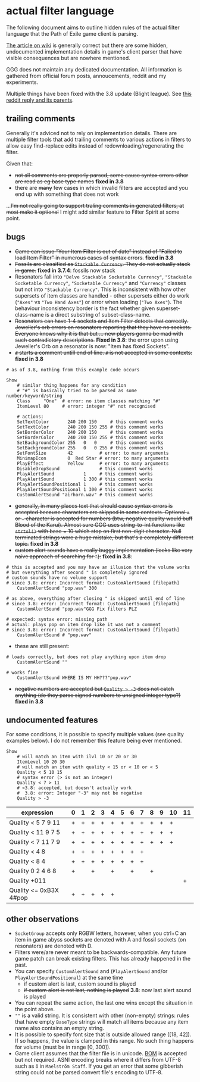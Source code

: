 # actual filter language

The following document aims to outline hidden rules of the actual filter language that the Path of Exile game client is parsing.

[The article on wiki](https://pathofexile.gamepedia.com/Item_filter) is generally correct but there are some hidden, undocumented implementation details in game's client parser that have visible consequences but are nowhere mentioned.

GGG does not maintain any dedicated documentation. All information is gathered from official forum posts, annoucements, reddit and my experiments.

Multiple things have been fixed with the 3.8 update (Blight league). See [this reddit reply and its parents](https://www.reddit.com/r/pathofexile/comments/d0isb7/lootfilter_neversinks_itemfilter_version_730/ezeood1/).

## trailing comments

Generally it's adviced not to rely on implementation details. There are multiple filter tools that add trailing comments to various actions in filters to allow easy find-replace edits instead of redownloading/regenerating the filter.

Given that:

- ~~not all comments are properly parsed, some cause syntax errors other are read as eg base type names~~ **fixed in 3.8**
- there are ~~many~~ few cases in which invalid filters are accepted and you end up with something that does not work

...~~I'm not really going to support traling comments in generated filters, at most make it optional~~ I might add similar feature to Filter Spirit at some point.

## bugs

- ~~Game can issue "Your Item Filter is out of date" instead of "Failed to load Item Filter" in numerous cases of syntax errors.~~ **fixed in 3.8**
- ~~Fossils are classified as `Stackable Currency`. They do not actually stack in game.~~ **fixed in 3.7.4**: fossils now stack
- Resonators fall into `"Delve Stackable Socketable Currency"`, `"Stackable Socketable Currency"`, `"Socketable Currency"` and `"Currency"` classes but not into `"Stackable Currency"`. This is inconsistent with how other supersets of item classes are handled - other supersets either do work (`"Axes"` vs `"Two Hand Axes"`) or error when loading (`"Two Axes"`). The behaviour inconsistency border is the fact whether given superset-class-name is a direct substring of subset-class-name.
- ~~Resonators can have 1-4 sockets and Item Filter detects that correctly. Jeweller's orb errors on resonators reporting that they have no sockets. Everyone knows why it is that but ... new players gonna be mad with such contradictory descriptions.~~ **Fixed in 3.8**: the error upon using Jeweller's Orb on a resonator is now: "Item has fixed Sockets".
- ~~`#` starts a comment untill end of line. `#` is not accepted in some contexts:~~ **fixed in 3.8**

```
# as of 3.8, nothing from this example code occurs

Show
	# similar thing happens for any condition
	# "#" is basically tried to be parsed as some number/keyword/string
	Class     "One"  # error: no item classes matching "#"
	ItemLevel 80     # error: integer "#" not recognised

	# actions:
	SetTextColor       240 200 150     # this comment works
	SetTextColor       240 200 150 255 # this comment works
	SetBorderColor     240 200 150     # this comment works
	SetBorderColor     240 200 150 255 # this comment works
	SetBackgroundColor 255   0   0     # this comment works
	SetBackgroundColor 255   0   0 255 # this comment works
	SetFontSize        42          # error: to many arguments
	MinimapIcon        0  Red Star # error: to many arguments
	PlayEffect         Yellow      # error: to many arguments
	DisableDropSound               # this comment works
	PlayAlertSound           1     # this comment works
	PlayAlertSound           1 300 # this comment works
	PlayAlertSoundPositional 1     # this comment works
	PlayAlertSoundPositional 1 300 # this comment works
	CustomAlertSound "airhorn.wav" # this comment works
```
- ~~generally, in many places text that should cause syntax errors is accepted because characters are skipped in some contexts. Optional `+` or `-` character is accepted for numbers (btw, negative quality would buff Blood of the Karui). Almost sure GGG uses string-to-int functions like `strtol()` with base = 10 which stop on first non-digit character. Null terminated strings were a huge mistake, but that's a completely different topic.~~ **fixed in 3.8**
- ~~custom alert sounds have a really buggy implementation (looks like very naive approach of searching for `"`):~~ **fixed in 3.8**:
```
# this is accepted and you may have an illusion that the volume works
# but everything after second " is completely ignored
# custom sounds have no volume support
# since 3.8: error: Incorrect format: CustomAlertSound [filepath]
	CustomAlertSound "pop.wav" 300

# as above, everything after closing " is skipped until end of line
# since 3.8: error: Incorrect format: CustomAlertSound [filepath]
	CustomAlertSound "pop.wav"GGG Fix filters PLZ

# expected: syntax error: missing path
# actual: plays pop on item drop like it was not a comment
# since 3.8: error: Incorrect format: CustomAlertSound [filepath]
	CustomAlertSound # "pop.wav"
```

- these are still present:

```
# loads correctly, but does not play anything upon item drop
	CustomAlertSound ""

# works fine
	CustomAlertSound WHERE IS MY HH???"pop.wav"
```

- ~~negative numbers are accepted but `Quality > -3` does not catch anything (do they parse signed numbers to unsigned integer type?)~~ **fixed in 3.8**

## undocumented features

For some conditions, it is possible to specify multiple values (see quality examples below). I do not remember this feature being ever mentioned.

```
Show
	# will match an item with ilvl 10 or 20 or 30
	ItemLevel 10 20 30
	# will match an item with quality < 15 or < 10 or < 5
	Quality < 5 10 15
	# syntax error (> is not an integer)
	Quality < 7 > 11
	# <3.8: accepted, but doesn't actually work
	#  3.8: error: Integer "-3" may not be negative
	Quality > -3
```

expression             | 0 | 1 | 2 | 3 | 4 | 5 | 6 | 7 | 8 | 9 | 10 | 11
-----------------------|---|---|---|---|---|---|---|---|---|---|----|----
Quality < 5 7 9 11     | + | + | + | + | + | + | + | + | + | + | +  |
Quality < 11 9 7 5     | + | + | + | + | + | + | + | + | + | + | +  |
Quality < 7 11 7 9     | + | + | + | + | + | + | + | + | + | + | +  |
Quality < 4 8          | + | + | + | + | + | + | + | + |   |   |    |
Quality < 8 4          | + | + | + | + | + | + | + | + |   |   |    |
Quality 0 2 4 6 8      | + |   | + |   | + |   | + |   | + |   |    |
Quality +011           |   |   |   |   |   |   |   |   |   |   |    | +
Quality <= 0xB3X 4#pop | + | + | + | + | + |   |   |   |   |   |    |

## other observations

- `SocketGroup` accepts only RGBW letters, however, when you ctrl+C an item in game abyss sockets are denoted with A and fossil sockets (on resonators) are denoted with D.
- Filters were/are never meant to be backwards-compatible. Any future game patch can break existing filters. This has already happened in the past.
- You can specify `CustomAlertSound` and (`PlayAlertSound` and/or `PlayAlertSoundPositional`) at the same time
  - if custom alert is last, custom sound is played
  - ~~if custom alert is not last, nothing is played~~ **3.8**: now last alert sound is played
- You can repeat the same action, the last one wins except the situation in the point above.
- `""` is a valid string. It is consistent with other (non-empty) strings: rules that have empty `BaseType` strings will match all items because any item name also contains an empty string.
- It is possible to specify font size that is outside allowed range (\[18, 42\]). If so happens, the value is clamped in this range. No such thing happens for volume (must be in range \[0, 300\]).
- Game client assumes that the filter file is in unicode. [BOM](https://en.wikipedia.org/wiki/Byte_order_mark) is accepted but not required. ASNI encoding breaks where it differs from UTF-8 such as `ö` in `Maelström Staff`. If you get an error that some gibberish string could not be parsed convert file's encoding to UTF-8.
